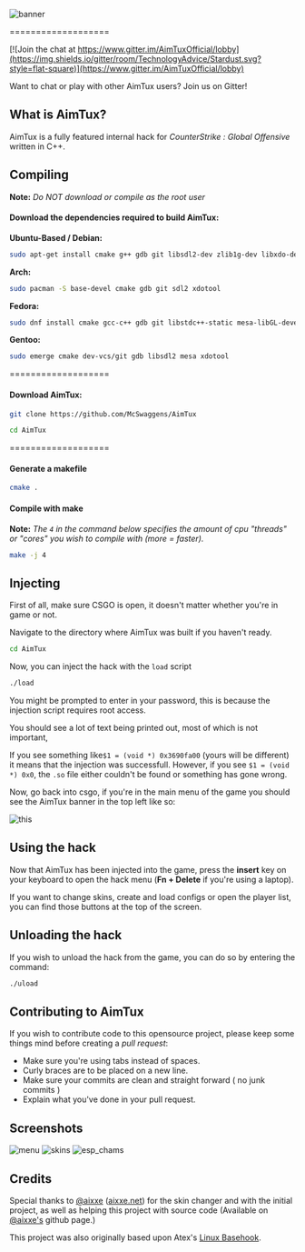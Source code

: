 ![banner](http://i.imgur.com/MfuCMwC.png)

===================

[![Join the chat at https://www.gitter.im/AimTuxOfficial/lobby](https://img.shields.io/gitter/room/TechnologyAdvice/Stardust.svg?style=flat-square)](https://www.gitter.im/AimTuxOfficial/lobby)

Want to chat or play with other AimTux users? Join us on Gitter!

## What is AimTux?

AimTux is a fully featured internal hack for *CounterStrike : Global Offensive* written in C++.


## Compiling

**Note:** _Do NOT download or compile as the root user_

#### Download the dependencies required to build AimTux:
__Ubuntu-Based / Debian:__
```bash
sudo apt-get install cmake g++ gdb git libsdl2-dev zlib1g-dev libxdo-dev
```
__Arch:__
```bash
sudo pacman -S base-devel cmake gdb git sdl2 xdotool
```
__Fedora:__
```bash
sudo dnf install cmake gcc-c++ gdb git libstdc++-static mesa-libGL-devel SDL2-devel zlib-devel libxdo-devel libX11-devel
```

__Gentoo:__
```bash
sudo emerge cmake dev-vcs/git gdb libsdl2 mesa xdotool
```

===================

#### Download AimTux:

```bash
git clone https://github.com/McSwaggens/AimTux
```

```bash
cd AimTux
```

===================

#### Generate a makefile

```bash
cmake .
```

#### Compile with make

**Note:** _The `4` in the command below specifies the amount of cpu "threads" or "cores" you wish to compile with (more = faster)._

```bash
make -j 4
```

## Injecting

First of all, make sure CSGO is open, it doesn't matter whether you're in game or not.

Navigate to the directory where AimTux was built if you haven't ready.

```bash
cd AimTux
```

Now, you can inject the hack with the `load` script

```bash
./load
```

You might be prompted to enter in your password, this is because the injection script requires root access.

You should see a lot of text being printed out, most of which is not important,

If you see something like`$1 = (void *) 0x3690fa00` (yours will be different) it means that the injection was successfull.
However,
if you see `$1 = (void *) 0x0`, the `.so` file either couldn't be found or something has gone wrong.

Now, go back into csgo, if you're in the main menu of the game you should see the AimTux banner in the top left like so:

![this](http://i.imgur.com/I2NSAia.png)

## Using the hack

Now that AimTux has been injected into the game, press the **insert** key on your keyboard to open the hack menu (**Fn + Delete** if you're using a laptop).

If you want to change skins, create and load configs or open the player list, you can find those buttons at the top of the screen.

## Unloading the hack

If you wish to unload the hack from the game, you can do so by entering the command:

```bash
./uload
```

## Contributing to AimTux

If you wish to contribute code to this opensource project, please keep some things mind before creating a *pull request*:
 - Make sure you're using tabs instead of spaces.
 - Curly braces are to be placed on a new line.
 - Make sure your commits are clean and straight forward ( no junk commits )
 - Explain what you've done in your pull request.


## Screenshots

![menu](http://i.imgur.com/SD7x7w2.png)
![skins](http://i.imgur.com/NTMy3EI.png)
![esp_chams](http://i.imgur.com/r8fk1Rt.jpg)

## Credits
Special thanks to [@aixxe](http://www.github.com/aixxe/) ([aixxe.net](http://www.aixxe.net)) for the skin changer and with the initial project, as well as helping this project with source code (Available on [@aixxe's](http://www.github.com/aixxe/) github page.)

This project was also originally based upon Atex's [Linux Basehook](http://unknowncheats.me/forum/counterstrike-global-offensive/181878-linux-basehook.html).

